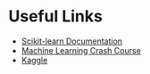 # Useful Links

- [Scikit-learn Documentation](https://scikit-learn.org/stable/documentation.html)
- [Machine Learning Crash Course](https://developers.google.com/machine-learning/crash-course)
- [Kaggle](https://www.kaggle.com/)
